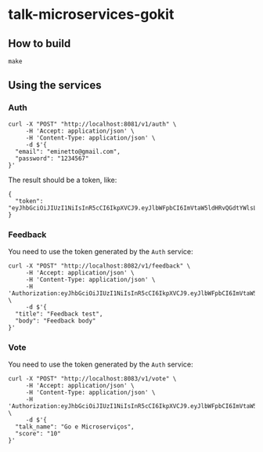 # talk-microservices-gokit

## How to build

    make

## Using the services

### Auth

```
curl -X "POST" "http://localhost:8081/v1/auth" \
     -H 'Accept: application/json' \
     -H 'Content-Type: application/json' \
     -d $'{
  "email": "eminetto@gmail.com",
  "password": "1234567"
}'

```

The result should be a token, like:

```
{
  "token": "eyJhbGciOiJIUzI1NiIsInR5cCI6IkpXVCJ9.eyJlbWFpbCI6ImVtaW5ldHRvQGdtYWlsLmNvbSIsImV4cCI6MTYyODY0MTc1MiwiaWF0IjoxNjI4NjM4MTIyLCJuYmYiOjE2Mjg2MzgxMjJ9.m3xzCGsPBvi6ccCi0W9AHaO7aiY8wZAUABLI5Ntbnmw"
}
```

### Feedback

You need to use the token generated by the ```Auth``` service:

```
curl -X "POST" "http://localhost:8082/v1/feedback" \
     -H 'Accept: application/json' \
     -H 'Content-Type: application/json' \
	 -H 'Authorization:eyJhbGciOiJIUzI1NiIsInR5cCI6IkpXVCJ9.eyJlbWFpbCI6ImVtaW5ldHRvQGdtYWlsLmNvbSIsImV4cCI6MTYyODY0MTc1MiwiaWF0IjoxNjI4NjM4MTIyLCJuYmYiOjE2Mjg2MzgxMjJ9.m3xzCGsPBvi6ccCi0W9AHaO7aiY8wZAUABLI5Ntbnmw' \
     -d $'{
  "title": "Feedback test",
  "body": "Feedback body"
}'
```

### Vote

You need to use the token generated by the ```Auth``` service:

```
curl -X "POST" "http://localhost:8083/v1/vote" \
     -H 'Accept: application/json' \
     -H 'Content-Type: application/json' \
	 -H 'Authorization:eyJhbGciOiJIUzI1NiIsInR5cCI6IkpXVCJ9.eyJlbWFpbCI6ImVtaW5ldHRvQGdtYWlsLmNvbSIsImV4cCI6MTYyODY0MTc1MiwiaWF0IjoxNjI4NjM4MTIyLCJuYmYiOjE2Mjg2MzgxMjJ9.m3xzCGsPBvi6ccCi0W9AHaO7aiY8wZAUABLI5Ntbnmw' \
     -d $'{
  "talk_name": "Go e Microserviços",
  "score": "10"
}'
```


